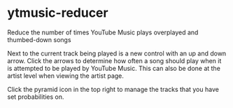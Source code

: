 # ytmusic-reducer
Reduce the number of times YouTube Music plays overplayed and thumbed-down songs

Next to the current track being played is a new control with an up and down arrow.
Click the arrows to determine how often a song should play when it is attempted to
be played by YouTube Music. This can also be done at the artist level when
viewing the artist page.

Click the pyramid icon in the top right to manage the tracks that you have 
set probabilities on.